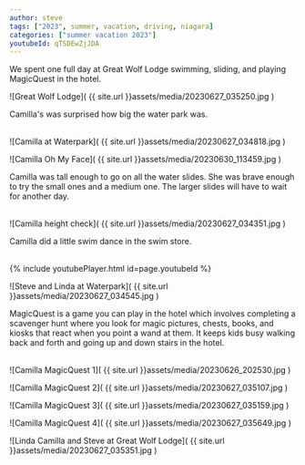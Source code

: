 ```yaml
---
author: steve
tags: ["2023", summer, vacation, driving, niagara]
categories: ["summer vacation 2023"]
youtubeId: qTSDEwZjJDA
---
```

We spent one full day at Great Wolf Lodge swimming, sliding, and playing MagicQuest in the hotel.  

![Great Wolf Lodge]( {{ site.url }}assets/media/20230627_035250.jpg )
<br/>

Camilla's was surprised how big the water park was.  
<br/>

![Camilla at Waterpark]( {{ site.url }}assets/media/20230627_034818.jpg )
<br/>

![Camilla Oh My Face]( {{ site.url }}assets/media/20230630_113459.jpg )
<br/>

Camilla was tall enough to go on all the water slides. She was brave enough to try the small ones and a medium one.  The larger slides will have to wait for another day.  
<br/>

![Camilla height check]( {{ site.url }}assets/media/20230627_034351.jpg )
<br/>

Camilla did a little swim dance in the swim store.  

<br/>
{% include youtubePlayer.html id=page.youtubeId %}
<br/>

![Steve and Linda at Waterpark]( {{ site.url }}assets/media/20230627_034545.jpg )
<br/>

MagicQuest is a game you can play in the hotel which involves completing a scavenger hunt where you look for magic pictures, chests, books, and kiosks that react when you point a wand at them.  It keeps kids busy walking back and forth and going up and down stairs in the hotel.   
<br/>

![Camilla MagicQuest 1]( {{ site.url }}assets/media/20230626_202530.jpg )
<br/>

![Camilla MagicQuest 2]( {{ site.url }}assets/media/20230627_035107.jpg )
<br/>

![Camilla MagicQuest 3]( {{ site.url }}assets/media/20230627_035159.jpg )
<br/>

![Camilla MagicQuest 4]( {{ site.url }}assets/media/20230627_035649.jpg )
<br/>

![Linda Camilla and Steve at Great Wolf Lodge]( {{ site.url }}assets/media/20230627_035351.jpg )
<br/>


